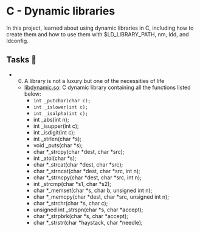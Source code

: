 # C - Dynamic libraries
In this project, learned about using dynamic libraries in C, including how to create them and how to use them with $LD_LIBRARY_PATH, nm, ldd, and ldconfig.

## Tasks 📃

- 0. A library is not a luxury but one of the necessities of life
  - [libdynamic.so](https://github.com/richard-1257/alx-low_level_programming/blob/master/0x18-dynamic_libraries/libdynamic.so): C dynamic library containing all the functions listed below:
    - `int _putchar(char c);`
    - `int _islower(int c);`
    - `int _isalpha(int c);`
    - int _abs(int n);
    - int _isupper(int c);
    - int _isdigit(int c);
    - int _strlen(char *s);
    - void _puts(char *s);
    - char *_strcpy(char *dest, char *src);
    - int _atoi(char *s);
    - char *_strcat(char *dest, char *src);
    - char *_strncat(char *dest, char *src, int n);
    - char *_strncpy(char *dest, char *src, int n);
    - int _strcmp(char *s1, char *s2);
    - char *_memset(char *s, char b, unsigned int n);
    - char *_memcpy(char *dest, char *src, unsigned int n);
    - char *_strchr(char *s, char c);
    - unsigned int _strspn(char *s, char *accept);
    - char *_strpbrk(char *s, char *accept);
    - char *_strstr(char *haystack, char *needle);
